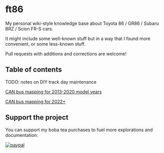 # ft86
My personal wiki-style knowledge base about Toyota 86 / GR86 / Subaru BRZ /
Scion FR-S cars.

It might include some well-known stuff but in a way that I found more
convenient, or some less-known stuff.

Pull requests with additions and corrections are welcome!

## Table of contents

TODO: notes on DIY track day maintenance

[CAN bus mapping for 2013-2020 model years](/can_bus/gen1.md)

[CAN bus mapping for 2022+](/can_bus/gen1.md)

## Support the project

You can support my boba tea purchases to fuel more explorations and documentation:

[![paypal](https://www.paypalobjects.com/en_US/i/btn/btn_donateCC_LG.gif)](https://www.paypal.com/donate?business=ZKULAWZFJKCES&item_name=Donation+to+support+the+RaceChronoDiyBleDevice+project&currency_code=USD)
